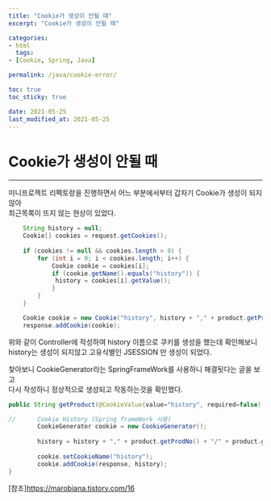 ```yaml
---
title: "Cookie가 생성이 안될 때"
excerpt: "Cookie가 생성이 안될 때"

categories:
- html
  tags:
- [Cookie, Spring, Java]

permalink: /java/cookie-error/

toc: true
toc_sticky: true

date: 2021-05-25
last_modified_at: 2021-05-25
---
```


# Cookie가 생성이 안될 때
---

미니프로젝트 리펙토랑을 진행하면서 어느 부분에서부터 갑자기 Cookie가 생성이 되지않아  
최근목록이 뜨지 않는 현상이 있었다.

```java
    String history = null;
	Cookie[] cookies = request.getCookies();
	
    if (cookies != null && cookies.length > 0) {
		for (int i = 0; i < cookies.length; i++) {
			Cookie cookie = cookies[i];
		    if (cookie.getName().equals("history")) {				
             history = cookies[i].getValue();
		    }
		}
	}

	Cookie cookie = new Cookie("history", history + "," + product.getProdNo() + "/" + product.getProdName());
	response.addCookie(cookie);
```
위와 같이 Controller에 작성하여 history 이름으로 쿠키를 생성을 했는데 확인해보니   
history는 생성이 되지않고 고유식별인 JSESSION 만 생성이 되었다.  

찾아보니 CookieGenerator라는 SpringFrameWork를 사용하니 해결됫다는 글을 보고  
다시 작성하니 정상적으로 생성되고 작동하는것을 확인했다.  

```java
public String getProduct(@CookieValue(value="history", required=false) String history, ....){

// 		Cookie History (Spring frameWork 사용)
		CookieGenerator cookie = new CookieGenerator();
		
		history = history + "," + product.getProdNo() + "/" + product.getProdName();
		
		cookie.setCookieName("history");
		cookie.addCookie(response, history);
}
```

[참조]https://marobiana.tistory.com/16